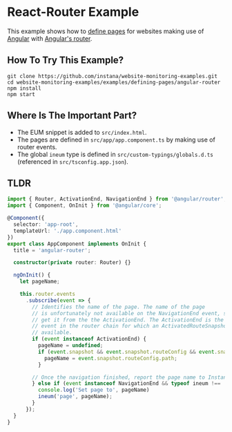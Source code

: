 # React-Router Example

This example shows how to [define pages](https://docs.instana.io/products/website_monitoring/api/#page) for websites
making use of [Angular](https://angular.io) with [Angular's router](https://angular.io/guide/router).

## How To Try This Example?

```
git clone https://github.com/instana/website-monitoring-examples.git
cd website-monitoring-examples/examples/defining-pages/angular-router
npm install
npm start
```

## Where Is The Important Part?

 - The EUM snippet is added to `src/index.html`.
 - The pages are defined in `src/app/app.component.ts` by making use of router events.
 - The global `ineum` type is defined in `src/custom-typings/globals.d.ts` (referenced in `src/tsconfig.app.json`).

## TLDR

```typescript
import { Router, ActivationEnd, NavigationEnd } from '@angular/router';
import { Component, OnInit } from '@angular/core';

@Component({
  selector: 'app-root',
  templateUrl: './app.component.html'
})
export class AppComponent implements OnInit {
  title = 'angular-router';

  constructor(private router: Router) {}

  ngOnInit() {
    let pageName;

    this.router.events
      .subscribe(event => {
        // Identifies the name of the page. The name of the page
        // is unfortunately not available on the NavigationEnd event, so we have to
        // get it from the the ActivationEnd. The ActivationEnd is the last
        // event in the router chain for which an ActivatedRouteSnapshot is
        // available.
        if (event instanceof ActivationEnd) {
          pageName = undefined;
          if (event.snapshot && event.snapshot.routeConfig && event.snapshot.routeConfig.path) {
            pageName = event.snapshot.routeConfig.path;
          }

        // Once the navigation finished, report the page name to Instana.
        } else if (event instanceof NavigationEnd && typeof ineum !== 'undefined') {
          console.log('Set page to', pageName)
          ineum('page', pageName);
        }
      });
  }
}

```
